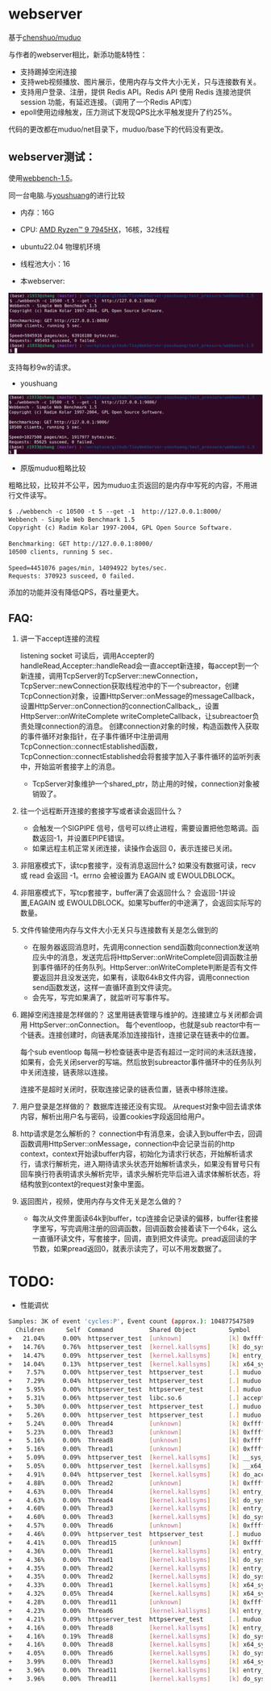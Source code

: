 # webserver

基于[chenshuo/muduo](https://github.com/chenshuo/muduo)

与作者的webserver相比，新添功能&特性：
* 支持踢掉空闲连接
* 支持web视频播放、图片展示，使用内存与文件大小无关，只与连接数有关。
* 支持用户登录、注册，提供 Redis API。Redis API 使用 Redis 连接池提供 session 功能，有延迟连接。（调用了一个Redis API库）
* epoll使用边缘触发，压力测试下发现QPS比水平触发提升了约25%。

代码的更改都在muduo/net目录下，muduo/base下的代码没有更改。

## webserver测试：

使用[webbench-1.5](https://github.com/qinguoyi/TinyWebServer/tree/master/test_pressure/webbench-1.5)。

同一台电脑.与[youshuang](https://github.com/qinguoyi/TinyWebServer)的进行比较

* 内存：16G
* CPU: [AMD Ryzen™ 9 7945HX](https://www.amd.com/en/products/processors/laptop/ryzen/7000-series/amd-ryzen-9-7945hx.html)，16核，32线程
* ubuntu22.04 物理机环境
* 线程池大小：16

* 本webserver:

![alt text](images/thismuduo.png)

支持每秒9w的请求。

* youshuang

![alt text](images/youshuang.png)

* 原版muduo粗略比较

粗略比较，比较并不公平，因为muduo主页返回的是内存中写死的内容，不用进行文件读写。

```
$ ./webbench -c 10500 -t 5 --get -1  http://127.0.0.1:8000/
Webbench - Simple Web Benchmark 1.5
Copyright (c) Radim Kolar 1997-2004, GPL Open Source Software.

Benchmarking: GET http://127.0.0.1:8000/
10500 clients, running 5 sec.

Speed=4451076 pages/min, 14094922 bytes/sec.
Requests: 370923 susceed, 0 failed.
```

添加的功能并没有降低QPS，吞吐量更大。


## FAQ:

1. 讲一下accept连接的流程

   listening socket 可读后，调用Accepter的handleRead,Accepter::handleRead会一直accept新连接，每accept到一个新连接，调用TcpServer的TcpServer::newConnection，TcpServer::newConnection获取线程池中的下一个subreactor，创建TcpConnection对象，设置HttpServer::onMessage的messageCallback，设置HttpServer::onConnection的connectionCallback_，设置HttpServer::onWriteComplete writeCompleteCallback，让subreactoer负责处理connection的消息。
   创建connection对象的时候，构造函数传入获取的事件循环对象指针，在子事件循环中注册调用TcpConnection::connectEstablished函数，TcpConnection::connectEstablished会将套接字加入子事件循环的监听列表中，开始监听套接字上的消息。

   * TcpServer对象维护一个shared_ptr，防止用的时候，connection对象被销毁了。

2. 往一个远程断开连接的套接字写或者读会返回什么？
   * 会触发一个SIGPIPE 信号，信号可以终止进程，需要设置把他忽略调。函数返回-1，并设置EPIPE错误。
   * 如果远程主机正常关闭连接，读操作会返回 0，表示连接已关闭。
3. 非阻塞模式下，读tcp套接字，没有消息返回什么?
   如果没有数据可读，recv 或 read 会返回 -1。errno 会被设置为 EAGAIN 或 EWOULDBLOCK。
4. 非阻塞模式下，写tcp套接字，buffer满了会返回什么？
   会返回-1并设置,EAGAIN 或 EWOULDBLOCK。如果写buffer的中途满了，会返回实际写的数量。

5. 文件传输使用内存与文件大小无关只与连接数有关是怎么做到的
   * 在服务器返回消息时，先调用connection send函数向connection发送响应头中的消息，发送完后将HttpServer::onWriteComplete回调函数注册到事件循环的任务队列。HttpServer::onWriteComplete判断是否有文件要返回并且没发送完，如果有，读取64kB文件内容，调用connection send函数发送，这样一直循环直到文件读完。
   * 会先写，写完如果满了，就监听可写事件写。


7. 踢掉空闲连接是怎样做的？
   这里用链表管理与维护的。连接建立与关闭都会调用 HttpServer::onConnection。
   每个eventloop，也就是sub reactor中有一个链表。连接创建时，向链表尾添加连接指针，连接记录在链表中的位置。

   每个sub eventloop 每隔一秒检查链表中是否有超过一定时间的未活跃连接，如果有，会先关闭server的写端。然后放到subreactor事件循环中的任务队列中关闭连接，链表除以连接。

   连接不是超时关闭时，获取连接记录的链表位置，链表中移除连接。

6. 用户登录是怎样做的？
  数据库连接还没有实现。
  从request对象中回去请求体内容，解析出用户名与密码，设置cookies字段返回给用户。

7. http请求是怎么解析的？
   connection中有消息来，会读入到buffer中去，回调函数调用HttpServer::onMessage，connection中会记录当前的http context，context开始读buffer内容，初始化为请求行状态，开始解析请求行，请求行解析完，进入期待请求头状态开始解析请求头，如果没有冒号只有回车换行符表明请求头解析完毕，请求头解析完毕后进入请求体解析状态，将结构放到context的request对象中里面。

8. 返回图片，视频，使用内存与文件无关是怎么做的？
   * 每次从文件里面读64k到buffer，tcp连接会记录读的偏移，buffer往套接字里写，写完调用注册的回调函数，回调函数会接着读下一个64k，这么一直循环读文件，写套接字，回调，直到把文件读完。pread返回读的字节数，如果pread返回0，就表示读完了，可以不用发数据了。


# TODO:

* 性能调优

```bash
Samples: 3K of event 'cycles:P', Event count (approx.): 104877547589
  Children      Self  Command          Shared Object         Symbol
+   21.04%     0.00%  httpserver_test  [unknown]             [k] 0xffffffffffffffff
+   14.76%     0.76%  httpserver_test  [kernel.kallsyms]     [k] do_syscall_64
+   14.47%     0.09%  httpserver_test  [kernel.kallsyms]     [k] entry_SYSCALL_64_after_hwframe
+   14.04%     0.13%  httpserver_test  [kernel.kallsyms]     [k] x64_sys_call
+    7.57%     0.00%  httpserver_test  httpserver_test       [.] muduo::Acceptor::handleRead()
+    7.29%     0.04%  httpserver_test  httpserver_test       [.] muduo::TcpServer::newConnection(int, muduo::InetAddress const&)
+    5.95%     0.00%  httpserver_test  httpserver_test       [.] muduo::EventLoop::loop()
+    5.31%     0.06%  httpserver_test  libc.so.6             [.] accept4
+    5.30%     0.00%  httpserver_test  httpserver_test       [.] muduo::Socket::accept(muduo::InetAddress*)
+    5.26%     0.00%  httpserver_test  httpserver_test       [.] muduo::sockets::accept(int, sockaddr_in*)
+    5.24%     0.00%  Thread4          [unknown]             [k] 0xffffffffffffffff
+    5.23%     0.00%  Thread3          [unknown]             [k] 0xffffffffffffffff
+    5.16%     0.00%  Thread8          [unknown]             [k] 0xffffffffffffffff
+    5.16%     0.00%  Thread1          [unknown]             [k] 0xffffffffffffffff
+    5.09%     0.09%  httpserver_test  [kernel.kallsyms]     [k] __sys_accept4
+    5.05%     0.00%  httpserver_test  [kernel.kallsyms]     [k] __x64_sys_accept4
+    4.91%     0.04%  httpserver_test  [kernel.kallsyms]     [k] do_accept
+    4.88%     0.00%  Thread2          [unknown]             [k] 0xffffffffffffffff
+    4.63%     0.00%  Thread4          [kernel.kallsyms]     [k] entry_SYSCALL_64_after_hwframe
+    4.63%     0.00%  Thread4          [kernel.kallsyms]     [k] do_syscall_64
+    4.60%     0.00%  Thread3          [kernel.kallsyms]     [k] entry_SYSCALL_64_after_hwframe
+    4.60%     0.00%  Thread3          [kernel.kallsyms]     [k] do_syscall_64
+    4.57%     0.00%  Thread6          [unknown]             [k] 0xffffffffffffffff
+    4.46%     0.09%  httpserver_test  httpserver_test       [.] muduo::EventLoop::queueInLoop(std::function<void ()> const&)
+    4.41%     0.00%  Thread15         [unknown]             [k] 0xffffffffffffffff
+    4.36%     0.00%  Thread1          [kernel.kallsyms]     [k] entry_SYSCALL_64_after_hwframe
+    4.36%     0.00%  Thread1          [kernel.kallsyms]     [k] do_syscall_64
+    4.35%     0.00%  Thread2          [kernel.kallsyms]     [k] entry_SYSCALL_64_after_hwframe
+    4.35%     0.00%  Thread2          [kernel.kallsyms]     [k] do_syscall_64
+    4.33%     0.00%  Thread1          [kernel.kallsyms]     [k] x64_sys_call
+    4.32%     0.05%  Thread4          [kernel.kallsyms]     [k] x64_sys_call
+    4.28%     0.00%  Thread11         [unknown]             [k] 0xffffffffffffffff
+    4.23%     0.00%  Thread6          [kernel.kallsyms]     [k] entry_SYSCALL_64_after_hwframe
+    4.21%     0.09%  httpserver_test  httpserver_test       [.] muduo::EPollPoller::poll(int, std::vector<muduo::Channel*, std::allocator<muduo
+    4.16%     0.00%  Thread8          [kernel.kallsyms]     [k] entry_SYSCALL_64_after_hwframe
+    4.16%     0.19%  Thread8          [kernel.kallsyms]     [k] do_syscall_64
+    4.16%     0.00%  Thread8          [kernel.kallsyms]     [k] x64_sys_call
+    4.05%     0.00%  Thread6          [kernel.kallsyms]     [k] do_syscall_64
+    3.99%     0.00%  Thread3          [kernel.kallsyms]     [k] x64_sys_call
+    3.96%     0.00%  Thread11         [kernel.kallsyms]     [k] entry_SYSCALL_64_after_hwframe
+    3.96%     0.00%  Thread11         [kernel.kallsyms]     [k] do_syscall_64
```
